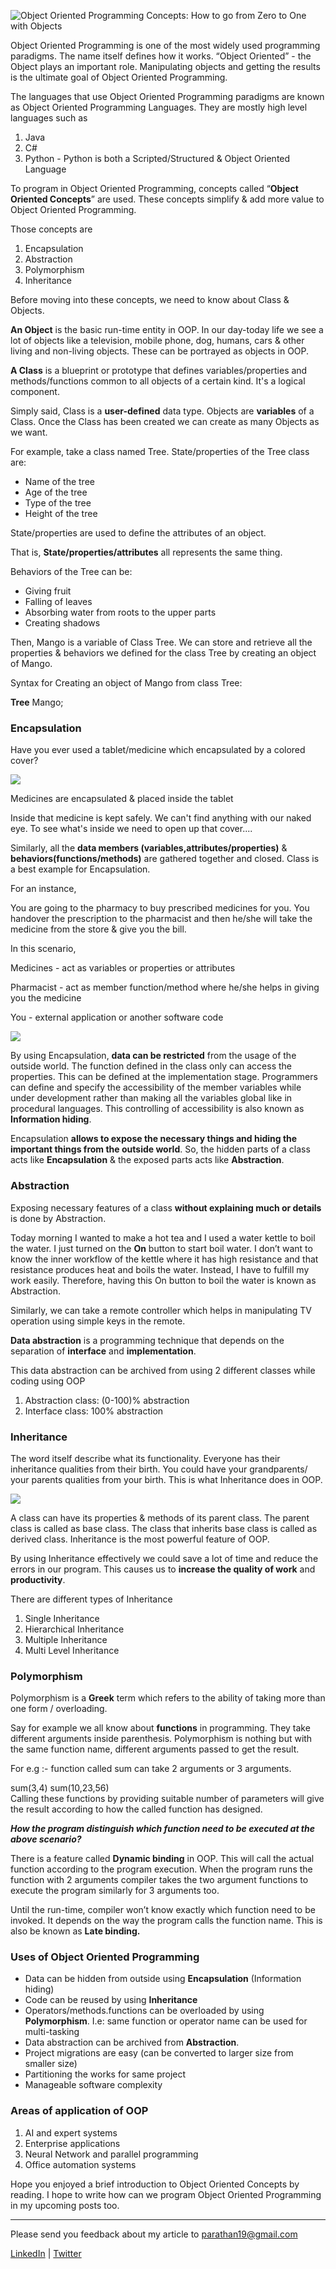 ![Object Oriented Programming Concepts: How to go from Zero to One with Objects](https://images.unsplash.com/photo-1496346651079-6ca5cb67f42f?ixlib=rb-1.2.1&q=80&fm=jpg&crop=entropy&cs=tinysrgb&w=1080&fit=max&ixid=eyJhcHBfaWQiOjExNzczfQ)

Object Oriented Programming is one of the most widely used programming paradigms. The name itself defines how it works. “Object Oriented” - the Object plays an important role. Manipulating objects and getting the results is the ultimate goal of Object Oriented Programming.

The languages that use Object Oriented Programming paradigms are known as Object Oriented Programming Languages. They are mostly high level languages such as

1.  Java
2.  C#
3.  Python - Python is both a Scripted/Structured & Object Oriented Language

To program in Object Oriented Programming, concepts called “**Object Oriented Concepts**” are used. These concepts simplify & add more value to Object Oriented Programming.

Those concepts are

1.  Encapsulation
2.  Abstraction
3.  Polymorphism
4.  Inheritance

Before moving into these concepts, we need to know about Class & Objects.

**An Object**  is the basic run-time entity in OOP. In our day-today life we see a lot of objects like a television, mobile phone, dog, humans, cars & other living and non-living objects. These can be portrayed as objects in OOP.

**A Class**  is a blueprint or prototype that defines variables/properties and methods/functions common to all objects of a certain kind. It's a logical component.

Simply said, Class is a  **user-defined**  data type. Objects are  **variables**  of a Class. Once the Class has been created we can create as many Objects as we want.

For example, take a class named Tree. State/properties of the Tree class are:

-   Name of the tree
-   Age of the tree
-   Type of the tree
-   Height of the tree

State/properties are used to define the attributes of an object.

That is,  **State/properties/attributes**  all represents the same thing.

Behaviors of the Tree can be:

-   Giving fruit
-   Falling of leaves
-   Absorbing water from roots to the upper parts
-   Creating shadows

Then, Mango is a variable of Class Tree. We can store and retrieve all the properties & behaviors we defined for the class Tree by creating an object of Mango.

Syntax for Creating an object of Mango from class Tree:

**Tree**  Mango;

### Encapsulation

Have you ever used a tablet/medicine which encapsulated by a colored cover?

![](https://www.freecodecamp.org/news/content/images/2019/08/pills_tablets_medicine_capsule_heal_drugs_pharmacy_nutrient_additives-859474.jpg-d.jpeg)

Medicines are encapsulated & placed inside the tablet

Inside that medicine is kept safely. We can't find anything with our naked eye. To see what's inside we need to open up that cover....

Similarly, all the  **data members (variables,attributes/properties)**  &  **behaviors(functions/methods)** are gathered together and closed. Class is a best example for Encapsulation.

For an instance,

You are going to the pharmacy to buy prescribed medicines for you. You handover the prescription to the pharmacist and then he/she will take the medicine from the store & give you the bill.

In this scenario,

Medicines - act as variables or properties or attributes

Pharmacist - act as member function/method where he/she helps in giving you the medicine

You - external application or another software code

  

![](https://docs.google.com/drawings/d/spRw5P3ZQcCXoRMBDaWoceg/image?w=431&h=300&rev=30&ac=1&parent=1co9lGXLHg9idixOA7Dssbv3whQYlkF3jd5n9wWo0Oaw)

By using Encapsulation,  **data can be restricted**  from the usage of the outside world. The function defined in the class only can access the properties. This can be defined at the implementation stage. Programmers can define and specify the accessibility of the member variables while under development rather than making all the variables global like in procedural languages. This controlling of accessibility is also known as  **Information hiding**.

Encapsulation  **allows to expose the necessary things and hiding the important things from the outside world**. So, the hidden parts of a class acts like  **Encapsulation**  & the exposed parts acts like  **Abstraction**.

### Abstraction

Exposing necessary features of a class **without explaining much or details** is done by Abstraction.

Today morning I wanted to make a hot tea and I used a water kettle to boil the water. I just turned on the  **On**  button to start boil water. I don’t want to know the inner workflow of the kettle where it has high resistance and that resistance produces heat and boils the water. Instead, I have to fulfill my work easily. Therefore, having this On button to boil the water is known as Abstraction.

Similarly, we can take a remote controller which helps in manipulating TV operation using simple keys in the remote.

**Data abstraction**  is a programming technique that depends on the separation of  **interface**  and  **implementation**.

This data abstraction can be archived from using 2 different classes while coding using OOP

1.  Abstraction class: (0-100)% abstraction
2.  Interface class: 100% abstraction

### Inheritance

The word itself describe what its functionality. Everyone has their inheritance qualities from their birth. You could have your grandparents/ your parents qualities from your birth. This is what Inheritance does in OOP.

![](https://docs.google.com/drawings/d/sO6CPcUTCRHxWv3ghO23f5g/image?w=424&h=268&rev=130&ac=1&parent=1co9lGXLHg9idixOA7Dssbv3whQYlkF3jd5n9wWo0Oaw)

A class can have its properties & methods of its parent class. The parent class is called as base class. The class that inherits base class is called as derived class. Inheritance is the most powerful feature of OOP.

By using Inheritance effectively we could save a lot of time and reduce the errors in our program. This causes us to  **increase the quality of work**  and  **productivity**.

There are different types of Inheritance

1.  Single Inheritance
2.  Hierarchical Inheritance
3.  Multiple Inheritance
4.  Multi Level Inheritance

### Polymorphism

Polymorphism is a  **Greek**  term which refers to the ability of taking more than one form / overloading.

Say for example we all know about  **functions**  in programming. They take different arguments inside parenthesis. Polymorphism is nothing but with the same function name, different arguments passed to get the result.

For e.g :- function called sum can take 2 arguments or 3 arguments.

sum(3,4) sum(10,23,56)  
Calling these functions by providing suitable number of parameters will give the result according to how the called function has designed.

**_How the program distinguish which function need to be executed at the above scenario?_**

There is a feature called  **Dynamic binding**  in OOP. This will call the actual function according to the program execution. When the program runs the function with 2 arguments compiler takes the two argument functions to execute the program similarly for 3 arguments too.

Until the run-time, compiler won’t know exactly which function need to be invoked. It depends on the way the program calls the function name. This is also be known as  **Late binding.**

### Uses of Object Oriented Programming

-   Data can be hidden from outside using  **Encapsulation**  (Information hiding)
-   Code can be reused by using  **Inheritance**
-   Operators/methods.functions can be overloaded by using  **Polymorphism**. I.e: same function or operator name can be used for multi-tasking
-   Data abstraction can be archived from  **Abstraction**.
-   Project migrations are easy (can be converted to larger size from smaller size)
-   Partitioning the works for same project
-   Manageable software complexity

### Areas of application of OOP

1.  AI and expert systems
2.  Enterprise applications
3.  Neural Network and parallel programming
4.  Office automation systems

Hope you enjoyed a brief introduction to Object Oriented Concepts by reading. I hope to write how can we program Object Oriented Programming in my upcoming posts too.

---

Please send you feedback about my article to  parathan19@gmail.com

[LinkedIn][1]  |  [Twitter][2]

[1]: https://www.linkedin.com/in/parathantl/
[2]: http://twitter.com/parathantl
